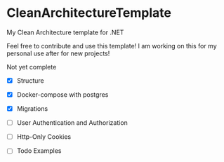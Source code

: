 # CleanArchitectureTemplate
My Clean Architecture template for .NET 

Feel free to contribute and use this template! I am working on this for my personal use after for new projects!

Not yet complete

- [x] Structure
- [x] Docker-compose with postgres
- [x] Migrations
- [ ] User Authentication and Authorization
- [ ] Http-Only Cookies
- [ ] Todo Examples

